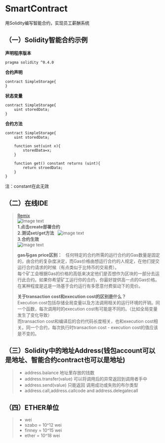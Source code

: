 # SmartContract
用Solidity编写智能合约，实现员工薪酬系统  

## （一）Solidity智能合约示例
**声明程序版本**
```solidity
pragma solidity ^0.4.0
```
**合约声明**
```solidity
contract SimpleStorage{
}
```

**状态变量**
```solidity
contract SimpleStorage{
    uint storedData;
}
```

**合约方法**
```solidity
contract SimpleStorage{
    uint storedData;
    
    function set(uint x){
        storedData=x;
    }
    
    function get() constant returns (uint){
        return stroedData;
    }
}
```
注：constant在此无效

## （二）在线IDE  
> [Remix](http://remix.ethereum.org)  
> ![Image text](https://github.com/NOVA-QY/SmartContract/blob/master/img-folder/1.png)  
> **1.点击create部署合约**  
> **2.测试set/get方法**  
![image text](https://github.com/NOVA-QY/SmartContract/blob/master/img-folder/2.png)  
> **3.合约生效**  
![image text](https://github.com/NOVA-QY/SmartContract/blob/master/img-folder/3.png)
> 
> **gas与gas price区别：**  
任何特定的合约所需的运行合约的Gas数量是固定的，由合约的复杂度决定，而Gas价格由想运行合约的人规定，在他们提交运行合约请求的时候（有点类似于比特币的交易费）。  
每个矿工会根据Gas的价格的高低来决定他们是否想作为区块的一部分去运行此合约。如果你希望矿工运行你的合约，你最好提供高一点的Gas价格。  
在某种程度是这是一场基于合约运行有多愿意付费驱动下的竞价。  
> 
> **关于transaction cost和execution cost的区别是什么？**  
Execution cost包括存储全局变量以及方法调用相关的运行环境的开销。同一个函数，每次调用时的execution cost有可能是不同的。（比如全局变量发生了变化导致）  
而transaction cost和编译后的合约代码长度相关，也和execution cost相关。同一个合约，每次执行时transaction cost - execution cost的值应该是不变的。  
## （三）Solidity中的地址Address(钱包account可以是地址、智能合约contract也可以是地址)  
>* address.balance 地址里存放的钱数  
>* address.transfer(value) 可以将调用后的异常返回到调用者手中  
>* address.send(value) 只能返回 调用成功或失败的布尔类型 
>* address.call,address.callcode and address.delegatecall  

## （四）ETHER单位  
>* wei  
>* szabo  = 10^12 wei  
>* finney = 10^15 wei  
>* ether  = 10^18 wei  

